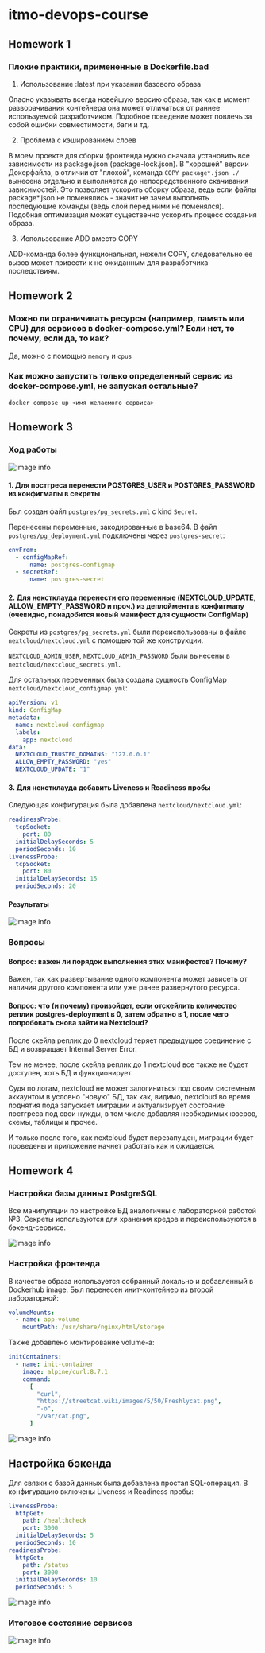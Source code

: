 # itmo-devops-course

## Homework 1

### Плохие практики, примененные в Dockerfile.bad

1. Использование :latest при указании базового образа

Опасно указывать всегда новейшую версию образа, так как в момент разворачивания контейнера она может отличаться от раннее используемой разработчиком. Подобное поведение может повлечь за собой ошибки совместимости, баги и тд.

2. Проблема с кэшированием слоев

В моем проекте для сборки фронтенда нужно сначала установить все зависимости из package.json (package-lock.json). В "хорошей" версии Докерфайла, в отличии от "плохой", команда `COPY package*.json ./` вынесена отдельно и выполняется до непосредственного скачивания зависимостей. Это позволяет ускорить сборку образа, ведь если файлы package\*.json не поменялись - значит не зачем выполнять последующие команды (ведь слой перед ними не поменялся). Подобная оптимизация может существенно ускорить процесс создания образа.

3. Использование ADD вместо COPY

ADD-команда более функциональная, нежели COPY, следовательно ее вызов может привести к не ожиданным для разработчика последствиям.

## Homework 2

### Можно ли ограничивать ресурсы (например, память или CPU) для сервисов в docker-compose.yml? Если нет, то почему, если да, то как?

Да, можно с помощью `memory` и `cpus`

### Как можно запустить только определенный сервис из docker-compose.yml, не запуская остальные?

`docker compose up <имя желаемого сервиса>`

## Homework 3

### Ход работы
![image info](./static/homework_3/dashboard.png)

#### 1. Для постгреса перенести POSTGRES_USER и POSTGRES_PASSWORD из конфигмапы в секреты

Был создан файл `postgres/pg_secrets.yml` с kind `Secret`.

Перенесены переменные, закодированные в base64. В файл `postgres/pg_deployment.yml` подключены через `postgres-secret`:

```yml
envFrom:
  - configMapRef:
      name: postgres-configmap
  - secretRef:
      name: postgres-secret
```

#### 2. Для некстклауда перенести его переменные (NEXTCLOUD_UPDATE, ALLOW_EMPTY_PASSWORD и проч.) из деплоймента в конфигмапу (очевидно, понадобится новый манифест для сущности ConfigMap)

Секреты из `postgres/pg_secrets.yml` были переиспользованы в файле `nextcloud/nextcloud.yml` с помощью той же конструкции.

`NEXTCLOUD_ADMIN_USER`, `NEXTCLOUD_ADMIN_PASSWORD` были вынесены в `nextcloud/nextcloud_secrets.yml`.

Для остальных переменных была создана сущность ConfigMap `nextcloud/nextcloud_configmap.yml`:

```yml
apiVersion: v1
kind: ConfigMap
metadata:
  name: nextcloud-configmap
  labels:
    app: nextcloud
data:
  NEXTCLOUD_TRUSTED_DOMAINS: "127.0.0.1"
  ALLOW_EMPTY_PASSWORD: "yes"
  NEXTCLOUD_UPDATE: "1"
```

#### 3. Для некстклауда добавить Liveness и Readiness пробы

Следующая конфигурация была добавлена `nextcloud/nextcloud.yml`:

```yml
readinessProbe:
  tcpSocket:
    port: 80
  initialDelaySeconds: 5
  periodSeconds: 10
livenessProbe:
  tcpSocket:
    port: 80
  initialDelaySeconds: 15
  periodSeconds: 20
```

#### Результаты

![image info](./static/homework_3/result.png)

### Вопросы

#### Вопрос: важен ли порядок выполнения этих манифестов? Почему?

Важен, так как развертывание одного компонента может зависеть от наличия другого компонента или уже ранее развернутого ресурса.

#### Вопрос: что (и почему) произойдет, если отскейлить количество реплик postgres-deployment в 0, затем обратно в 1, после чего попробовать снова зайти на Nextcloud?

После скейла реплик до 0 nextcloud теряет предыдущее соединение с БД и возвращает Internal Server Error.

Тем не менее, после скейла реплик до 1 nextcloud все также не будет доступен, хоть БД и функционирует.

Судя по логам, nextcloud не может залогиниться под своим системным аккаунтом в условно "новую" БД, так как, видимо,
nextcloud во время поднятия пода запускает миграции и актуализирует состояние постгреса под свои нужды, в том числе добавляя необходимых юзеров, схемы, таблицы и прочее.

И только после того, как nextcloud будет перезапущен, миграции будет проведены и приложение начнет работать как и ожидается.



## Homework 4

### Настройка базы данных PostgreSQL

Все манипуляции по настройке БД аналогичны с лабораторной работой №3.
Секреты используются для хранения кредов и переиспользуются в бэкенд-сервисе.

![image info](./static/homework_4/database.png)

### Настройка фронтенда

В качестве образа используется собранный локально и добавленный в Dockerhub image.
Был перенесен инит-контейнер из второй лабораторной:

```yml
volumeMounts:
  - name: app-volume
    mountPath: /usr/share/nginx/html/storage
```

Также добавлено монтирование volume-а:

```yml
initContainers:
  - name: init-container
    image: alpine/curl:8.7.1
    command:
      [
        "curl",
        "https://streetcat.wiki/images/5/50/Freshlycat.png",
        "-o",
        "/var/cat.png",
      ]
```

![image info](./static/homework_4/frontend.png)

## Настройка бэкенда

Для связки с базой данных была добавлена простая SQL-операция.
В конфигурацию включены Liveness и Readiness пробы:

```yml
livenessProbe:
  httpGet:
    path: /healthcheck
    port: 3000
  initialDelaySeconds: 5
  periodSeconds: 10
readinessProbe:
  httpGet:
    path: /status
    port: 3000
  initialDelaySeconds: 10
  periodSeconds: 5
```

![image info](./static/homework_4/backend-probes.png)

### Итоговое состояние сервисов

![image info](./static/homework_4/final.png)
